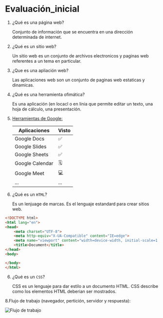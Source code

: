 # Evaluación_inicial
1. ¿Qué es una página web?

    Conjunto de información que se encuentra en una dirección determinada de internet.

2. ¿Qué es un sitio web? 

    Un sitio web es un conjunto de archivos electronicos y paginas web referentes a un tema en 
    particular.

3. ¿Que es una apliación web? 

    Las aplicaciones web son un conjunto de paginas web estaticas y dinamicas.

4. ¿Qué es una herramienta ofimática?

    Es una aplicación (en locacl o en linia que permite editar un texto, una hoja de cálculo,       una presentación.

5. [Herramientas de Google:](https://www.google.com/intl/es-419/chrome/browser-tools/ "Haz clic aqui para visitar las herramientas de google")


    | Aplicaciones | Visto |
    |------------| ----- |
    | Google Docs | ✅ |
    | Google Slides | ✅ | 
    | Google Sheets | ✅ |
    | Google Calendar | 🗓️ |
    | Google Meet | 💻 |
    | ... | ... |


6. ¿Qué es un ```HTML```?

    Es un lenjuage de marcas. Es el lenguaje estandard para crear sitios web.

```html
<!DOCTYPE html>
<html lang="en">
<head>
    <meta charset="UTF-8">
    <meta http-equiv="X-UA-Compatible" content="IE=edge">
    <meta name="viewport" content="width=device-width, initial-scale=1.0">
    <title>Document</title>
</head>
<body>

</body>
</html>
```

6. ¿Qué es un ```CSS```?

    CSS es un lenguaje para dar estilo a un documento HTML. CSS describe como los elementos HTML    deberian ser mostrados.

8.Flujo de trabajo (navegador, pertición, servidor y respuesta):

![Flujo de trabajo](https://github.com/Sergi-Rafael/M4-UF1-A2-DocumentarConMarkdown/blob/main/Flujo_de_trabajo.png "Haciendo clic vas a la foto")
